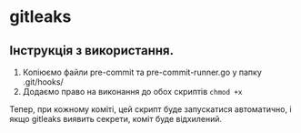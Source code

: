 # gitleaks

## Інструкція з використання.

1. Копіюємо файли pre-commit та pre-commit-runner.go у папку .git/hooks/  
2. Додаємо право на виконання до обох скриптів
```chmod +x```

Тепер, при кожному коміті, цей скрипт буде запускатися автоматично, і якщо gitleaks виявить секрети, коміт буде відхилений.
